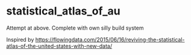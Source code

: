 # statistical_atlas_of_au
Attempt at above. Complete with own silly build system

Inspired by https://flowingdata.com/2015/06/16/reviving-the-statistical-atlas-of-the-united-states-with-new-data/
